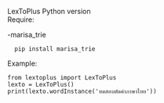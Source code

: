 LexToPlus Python version<br/>
Require:<br/>

-marisa_trie<br/>
```
  pip install marisa_trie
```
Example:
```
from lextoplus import LexToPlus
lexto = LexToPlus()
print(lexto.wordInstance('ทดสอบตัดคำภาษาไทย'))
```
